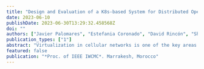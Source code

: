 ```yaml
---
title: "Design and Evaluation of a K8s-based System for Distributed Open-Source Cellular Networks"
date: 2023-06-10
publishDate: 2023-06-30T13:29:32.458568Z
doi: ""
authors: ["Javier Palomares", "Estefania Coronado", "David Rincón", "Shuaib Siddiqui"]
publication_types: ["1"]
abstract: "Virtualization in cellular networks is one of the key areas of research where technologies, infrastructure and challenges are rapidly changing as 5G system architecture demands a paradigm shift. This paper aims to study the viability and the performance of cloud-native infrastructures for hosting network functions. The selected frameworks implement both the 4G and the 5G stacks and their network functions. This work considers a variety of scenarios for enabling the deployment of a distributed and open-source cellular network: a baremetal setup, an all-docker-based setup and the proposed Kubernetes setup. Moreover, an analysis of the impact that the Radio Access Network (RAN) and the Core Network (CN) have on computational resource utilization is presented as the network conditions vary. The design proposed in this work has been validated and analyzed using the proposed prototype and testbed. This paper proposes a design to increase resource usage flexibility and performance and reduction of deployment time. The analysis of the gathered data reveals that the deployments of containerized cellular networks display better performance in terms of flexibility, low startup times, and ease of deployment while consuming the same resources as the non-containerized."
featured: false
publication: "*Proc. of IEEE IWCMC*. Marrakesh, Morocco"
---
```


